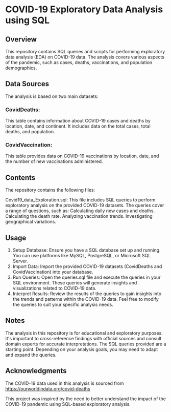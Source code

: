 # COVID-19 Exploratory Data Analysis using SQL

## Overview
This repository contains SQL queries and scripts for performing exploratory data analysis (EDA) on COVID-19 data.
The analysis covers various aspects of the pandemic, such as cases, deaths, vaccinations, and population demographics.

## Data Sources
The analysis is based on two main datasets:

### CovidDeaths: 
This table contains information about COVID-19 cases and deaths by location, date, and continent. It includes data on the total cases, total deaths, and population.

### CovidVaccination: 
This table provides data on COVID-19 vaccinations by location, date, and the number of new vaccinations administered.

## Contents
The repository contains the following files:

Covid19_data_Exploration.sql: This file includes SQL queries to perform exploratory analysis on the provided COVID-19 datasets. The queries cover a range of questions, such as:
Calculating daily new cases and deaths.
Calculating the death rate.
Analyzing vaccination trends.
Investigating geographical variations.

## Usage
1. Setup Database: Ensure you have a SQL database set up and running. You can use platforms like MySQL, PostgreSQL, or Microsoft SQL Server.
2. Import Data: Import the provided COVID-19 datasets (CovidDeaths and CovidVaccination) into your database.
3. Run Queries: Open the queries.sql file and execute the queries in your SQL environment. These queries will generate insights and visualizations related to COVID-19 data.
4. Interpret Results: Review the results of the queries to gain insights into the trends and patterns within the COVID-19 data. Feel free to modify the queries to suit your specific analysis needs.

## Notes
The analysis in this repository is for educational and exploratory purposes. It's important to cross-reference findings with official sources and consult domain experts for accurate interpretations.
The SQL queries provided are a starting point. Depending on your analysis goals, you may need to adapt and expand the queries.

## Acknowledgments
The COVID-19 data used in this analysis is sourced from https://ourworldindata.org/covid-deaths

This project was inspired by the need to better understand the impact of the COVID-19 pandemic using SQL-based exploratory analysis.
